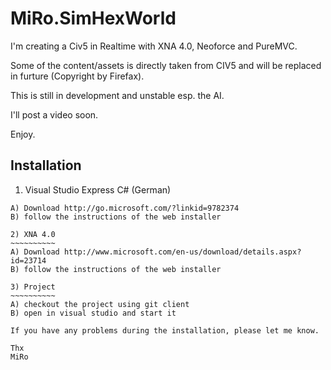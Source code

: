 MiRo.SimHexWorld
================
I'm creating a Civ5 in Realtime with XNA 4.0, Neoforce and PureMVC.

Some of the content/assets is directly taken from CIV5 and will be replaced in furture (Copyright by Firefax).

This is still in development and unstable esp. the AI.

I'll post a video soon.

Enjoy.

Installation
------------
1) Visual Studio Express C# (German)
~~~~~~~~~~~~~~~~~~~~~~~~~~~~~~~~~~~~
A) Download http://go.microsoft.com/?linkid=9782374
B) follow the instructions of the web installer

2) XNA 4.0
~~~~~~~~~~
A) Download http://www.microsoft.com/en-us/download/details.aspx?id=23714
B) follow the instructions of the web installer

3) Project
~~~~~~~~~~
A) checkout the project using git client
B) open in visual studio and start it

If you have any problems during the installation, please let me know.

Thx
MiRo